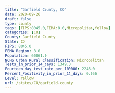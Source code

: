 ```yaml
---
title: "Garfield County, CO"
date: 2020-09-26
draft: false
type: county
tags: [FIPS:8045.0,FEMA:8.0,Micropolitan,Yellow]
categories: [CO]
County: Garfield County
State: CO
FIPS: 8045.0
FEMA_Region: 8.0
Population: 60061.0
NCHS_Urban_Rural_Classification: Micropolitan
Tests_in_prior_14_days: 1349.0
Fourteen_day_test_rate_per_100000: 2246.0
Percent_Positivity_in_prior_14_days: 0.056
Level: Yellow
url: /states/CO/garfield-county
---
```



